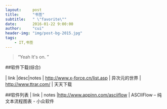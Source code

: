 ```yaml
---
layout:     post
title:      "书签"
subtitle:   " \"favorite\""
date:       2016-01-22 9:00:00
author:     "cui"
header-img: "img/post-bg-2015.jpg"
tags:
    - IT,书签
---
```


> “Yeah It's on. ”

##软件下载(综合)

| link |desc|notes
| http://www.x-force.cn/list.asp | 异次元的世界
| http://www.ttrar.com/ | 天天下载

##软件列表
| link | notes
|http://www.appinn.com/asciiflow | ASCIIFlow – 纯文本流程图表 - 小众软件


